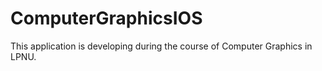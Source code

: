 # ComputerGraphicsIOS
This application is developing during the course of Computer Graphics in LPNU. 
